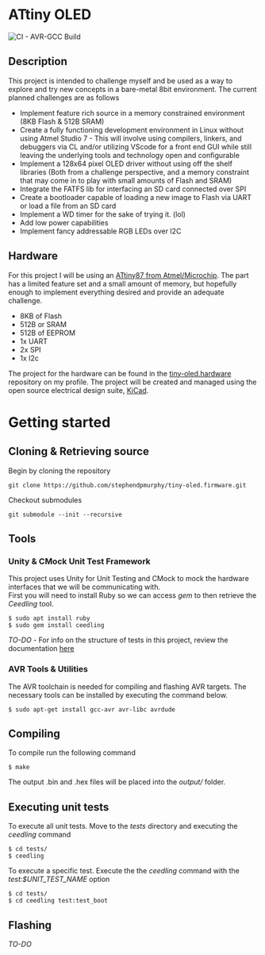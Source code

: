 # ATtiny OLED
![CI - AVR-GCC Build](https://github.com/stephendpmurphy/tiny-oled.firmware/workflows/CI%20-%20AVR-GCC%20Build/badge.svg)
## Description
This project is intended to challenge myself and be used as a way to explore and try new concepts in a bare-metal 8bit environment. The current planned challenges are as follows
- Implement feature rich source in a memory constrained environment (8KB Flash & 512B SRAM)
- Create a fully functioning development environment in Linux without using Atmel Studio 7 - This will involve using compilers, linkers, and debuggers via CL and/or utilizing VScode for a front end GUI while still leaving the underlying tools and technology open and configurable
- Implement a 128x64 pixel OLED driver without using off the shelf libraries (Both from a challenge perspective, and a memory constraint that may come in to play with small amounts of Flash and SRAM)
- Integrate the FATFS lib for interfacing an SD card connected over SPI
- Create a bootloader capable of loading a new image to Flash via UART or load a file from an SD card
- Implement a WD timer for the sake of trying it. (lol)
- Add low power capabilities
- Implement fancy addressable RGB LEDs over I2C

## Hardware
For this project I will be using an [ATtiny87 from Atmel/Microchip](https://www.microchip.com/wwwproducts/en/ATTINY87). The part has a limited feature set and a small amount of memory, but hopefully enough to implement everything desired and provide an adequate challenge. 
- 8KB of Flash
- 512B or SRAM
- 512B of EEPROM
- 1x UART
- 2x SPI
- 1x I2c

The project for the hardware can be found in the [tiny-oled.hardware](https://github.com/stephendpmurphy/tiny-oled.hardware) repository on my profile. The project will be created and managed using the open source electrical design suite, [KiCad](https://kicad-pcb.org/).

# Getting started

## Cloning & Retrieving source
Begin by cloning the repository
```
git clone https://github.com/stephendpmurphy/tiny-oled.firmware.git
```

Checkout submodules
```
git submodule --init --recursive
```

## Tools

### Unity & CMock Unit Test Framework
This project uses Unity for Unit Testing and CMock to mock the hardware interfaces that we will be communicating with.</br>
First you will need to install Ruby so we can access *gem* to then retrieve the *Ceedling* tool.

```
$ sudo apt install ruby
$ sudo gem install ceedling
```

*TO-DO* - For info on the structure of tests in this project, review the documentation [here](*)

### AVR Tools & Utilities
The AVR toolchain is needed for compiling and flashing AVR targets. The necessary tools can be installed by executing the command below.
```
$ sudo apt-get install gcc-avr avr-libc avrdude
```

## Compiling
To compile run the following command
```
$ make
```
The output .bin and .hex files will be placed into the *output/* folder.

## Executing unit tests
To execute all unit tests. Move to the *tests* directory and executing the *ceedling* command
```
$ cd tests/
$ ceedling
```

To execute a specific test. Execute the the *ceedling* command with the *test:$UNIT_TEST_NAME* option
```
$ cd tests/
$ cd ceedling test:test_boot
```

## Flashing
*TO-DO*

